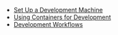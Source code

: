 * [Set Up a Development Machine](development/dev-machine.md "setting up a development environment")
* [Using Containers for Development](development/containers.md "using containers for development")
* [Development Workflows](development/developer.md "development and contribution workflows")
